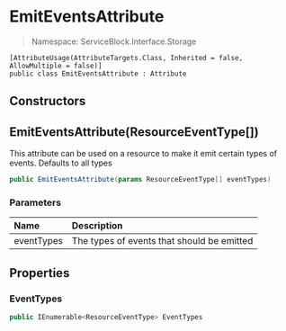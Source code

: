 # EmitEventsAttribute

> Namespace: ServiceBlock.Interface.Storage

```text
[AttributeUsage(AttributeTargets.Class, Inherited = false, AllowMultiple = false)]
public class EmitEventsAttribute : Attribute
```

## Constructors

## EmitEventsAttribute\(ResourceEventType\[\]\)

This attribute can be used on a resource to make it emit certain types of events. Defaults to all types

```csharp
public EmitEventsAttribute(params ResourceEventType[] eventTypes)
```

### Parameters

| Name | Description |
| :--- | :--- |
| eventTypes | The types of events that should be emitted |

## Properties

### EventTypes

```csharp
public IEnumerable<ResourceEventType> EventTypes
```

